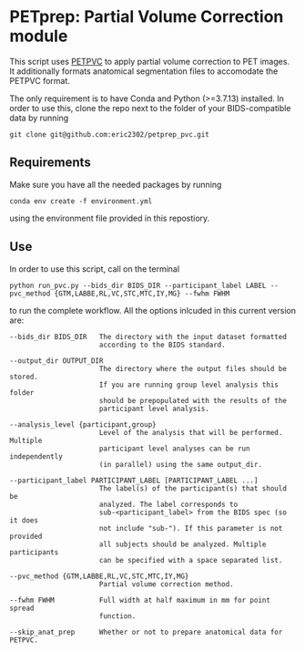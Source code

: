 # PETprep: Partial Volume Correction module
This script uses [PETPVC](https://github.com/UCL/PETPVC) to apply partial volume correction to PET images.
It additionally formats anatomical segmentation files to accomodate the PETPVC format.

The only requirement is to have Conda and Python (>=3.7.13) installed. In order to
use this, clone the repo next to the folder of your BIDS-compatible data by running

    git clone git@github.com:eric2302/petprep_pvc.git

## Requirements
Make sure you have all the needed packages by running
    
    conda env create -f environment.yml

using the environment file provided in this repostiory.

## Use
In order to use this script, call on the terminal
    
    python run_pvc.py --bids_dir BIDS_DIR --participant_label LABEL --pvc_method {GTM,LABBE,RL,VC,STC,MTC,IY,MG} --fwhm FWHM

to run the complete workflow. All the options inlcuded in this current version are:

    --bids_dir BIDS_DIR   The directory with the input dataset formatted
                          according to the BIDS standard.
                          
    --output_dir OUTPUT_DIR
                          The directory where the output files should be stored.
                          If you are running group level analysis this folder
                          should be prepopulated with the results of the
                          participant level analysis.
                          
    --analysis_level {participant,group}
                          Level of the analysis that will be performed. Multiple
                          participant level analyses can be run independently
                          (in parallel) using the same output_dir.
                          
    --participant_label PARTICIPANT_LABEL [PARTICIPANT_LABEL ...]
                          The label(s) of the participant(s) that should be
                          analyzed. The label corresponds to
                          sub-<participant_label> from the BIDS spec (so it does
                          not include "sub-"). If this parameter is not provided
                          all subjects should be analyzed. Multiple participants
                          can be specified with a space separated list.
                          
    --pvc_method {GTM,LABBE,RL,VC,STC,MTC,IY,MG}
                          Partial volume correction method.
                          
    --fwhm FWHM           Full width at half maximum in mm for point spread
                          function.
                        
    --skip_anat_prep      Whether or not to prepare anatomical data for PETPVC.
